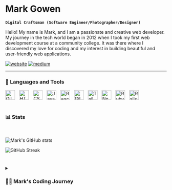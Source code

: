 # Mark Gowen

**`Digital Craftsman (Software Engineer/Photographer/Designer)`**

Hello! My name is Mark, and I am a passionate and creative web developer. My journey in the tech world began in 2012 when I took my first web development course at a community college. It was there where I discovered my love for coding and my interest in building beautiful and user-friendly web applications.

<p align="left">
      <a href="https://www.markgowen.dev">
         <img alt="website" title="My personal website" src="https://img.shields.io/badge/website-000000?style=for-the-badge&logo=About.me&logoColor=white/"></a> 
      <a href="https://medium.com/@mark.gowen78">
         <img alt="medium" title="Medium" src="https://img.shields.io/badge/Medium-12100E?style=for-the-badge&logo=medium&logoColor=white"/></a> 
   </p>

---

### 🧰 Languages and Tools

<img align="left" alt="Git" width="30px" style="padding-right:10px;" src="https://cdn.jsdelivr.net/gh/devicons/devicon/icons/git/git-original.svg" />
<img align="left" alt="HTML" width="30px" style="padding-right:10px;" src="https://cdn.jsdelivr.net/gh/devicons/devicon/icons/html5/html5-plain.svg" />
<img align="left" alt="CSS" width="30px" style="padding-right:10px;" src="https://cdn.jsdelivr.net/gh/devicons/devicon/icons/css3/css3-plain.svg" />
<img align="left" alt="JavaScript" width="30px" style="padding-right:10px;" src="https://cdn.jsdelivr.net/gh/devicons/devicon/icons/javascript/javascript-plain.svg" />
<img align="left" alt="React" width="30px" style="padding-right:10px;" src="https://cdn.jsdelivr.net/gh/devicons/devicon/icons/react/react-original.svg" />
<img align="left" alt="GitHub" width="30px" style="padding-right:10px;" src="https://cdn.jsdelivr.net/gh/devicons/devicon/icons/github/github-original.svg" />
<img align="left" alt="Tailwind" width="30px" style="padding-right:10px;" src="https://cdn.jsdelivr.net/gh/devicons/devicon/icons/tailwindcss/tailwindcss-plain.svg" />
<img align="left" alt="NextJS" width="30px" style="padding-right:10px;" src="https://cdn.jsdelivr.net/gh/devicons/devicon/icons/nextjs/nextjs-original.svg" />
<img align="left" alt="Ruby" width="30px" style="padding-right:10px;" src="https://cdn.jsdelivr.net/gh/devicons/devicon/icons/ruby/ruby-plain.svg" />       
<img align="left" alt="Rails" width="30px" style="padding-right:10px;" src="https://cdn.jsdelivr.net/gh/devicons/devicon/icons/rails/rails-plain.svg" />       
<br />
<br />

#

### 📊 Stats
<br />

![Mark's GitHub stats](https://github-readme-stats.vercel.app/api?username=markgowen&show_icons=true&theme=gruvbox)

![GitHub Streak](https://streak-stats.demolab.com?user=markgowen&theme=gruvbox&border_radius=4.5)

#

<details>
 <summary><h3>👨‍💻 Mark's Coding Journey</h3></summary>
   I have always had a passion for creating things, whether it be with my camera, my hands or crafting web applications. This led me to further my education and skills by attending Flatiron School where I graduated as a full-stack web developer. I am now on the lookout for new and exciting opportunities to showcase my skills and continue growing as a developer. My favorite frameworks include React, TailwindCSS, and Next.js. I love the versatility and power that these tools bring to web development and the endless possibilities they offer. In my free time, I enjoy experimenting with new technologies, photography, and DIY projects. I am always eager to learn something new and am dedicated to delivering high-quality work. I believe in the power of collaboration and enjoy working with a team to bring ideas to life. If you are looking for a driven and dedicated web developer, I would love the opportunity to chat with you further.

[website]: https://markgowen.dev
[medium]: https://medium.com/@mark.gowen78
